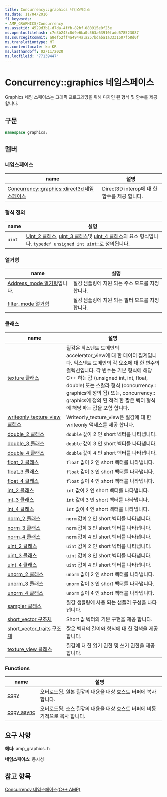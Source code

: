 ```yaml
---
title: Concurrency::graphics 네임스페이스
ms.date: 11/04/2016
f1_keywords:
- AMP_GRAPHICS/Concurrency
ms.assetid: 4529d3b1-d7da-4ffb-82bf-080915e0f23e
ms.openlocfilehash: c7e3b245c8d9e6ba0c563a63910fadd678523087
ms.sourcegitcommit: a8ef52ff4a4944a1a257bdaba1a3331607fb8d0f
ms.translationtype: MT
ms.contentlocale: ko-KR
ms.lasthandoff: 02/11/2020
ms.locfileid: "77139447"
---
```

# <a name="concurrencygraphics-namespace"></a>Concurrency::graphics 네임스페이스

Graphics 네임 스페이스는 그래픽 프로그래밍을 위해 디자인 된 형식 및 함수를 제공 합니다.

## <a name="syntax"></a>구문

```cpp
namespace graphics;
```

## <a name="members"></a>멤버

### <a name="namespaces"></a>네임스페이스

|name|설명|
|----------|-----------------|
|[Concurrency::graphics::direct3d 네임스페이스](concurrency-graphics-direct3d-namespace.md)|Direct3D interop에 대 한 함수를 제공 합니다.|

### <a name="typedefs"></a>형식 정의

|name|설명|
|----------|-----------------|
|`uint`|[Uint_2 클래스](uint-2-class.md), [uint_3 클래스](uint-3-class.md)및 [uint_4 클래스](uint-4-class.md)의 요소 형식입니다. `typedef unsigned int uint;`로 정의됩니다.|

### <a name="enumerations"></a>열거형

|name|설명|
|----------|-----------------|
|[Address_mode 열거형](concurrency-graphics-namespace-enums.md#address_mode)입니다.|질감 샘플링에 지원 되는 주소 모드를 지정 합니다.|
|[filter_mode 열거형](concurrency-graphics-namespace-enums.md#filter_mode)|질감 샘플링에 지원 되는 필터 모드를 지정 합니다.|

### <a name="classes"></a>클래스

|name|설명|
|----------|-----------------|
|[texture 클래스](texture-class.md)|질감은 익스텐트 도메인의 accelerator_view에 대 한 데이터 집계입니다. 익스텐트 도메인의 각 요소에 대 한 변수의 컬렉션입니다. 각 변수는 기본 형식에 해당 C++ 하는 값 (unsigned int, int, float, double) 또는 스칼라 형식 (concurrency:: graphics에 정의 됨) 또는, concurrency:: graphics에 정의 된 적격 한 짧은 벡터 형식에 해당 하는 값을 포함 합니다.|
|[writeonly_texture_view 클래스](writeonly-texture-view-class.md)|Writeonly_texture_view은 질감에 대 한 writeonly 액세스를 제공 합니다.|
|[double_2 클래스](double-2-class.md)|`double` 값이 2 인 short 벡터를 나타냅니다.|
|[double_3 클래스](double-3-class.md)|`double` 값이 3 인 short 벡터를 나타냅니다.|
|[double_4 클래스](double-4-class.md)|`double` 값이 4 인 short 벡터를 나타냅니다.|
|[float_2 클래스](float-2-class.md)|`float` 값이 2 인 short 벡터를 나타냅니다.|
|[float_3 클래스](float-3-class.md)|`float` 값이 3 인 short 벡터를 나타냅니다.|
|[float_4 클래스](float-4-class.md)|`float` 값이 4 인 short 벡터를 나타냅니다.|
|[int_2 클래스](int-2-class.md)|`int` 값이 2 인 short 벡터를 나타냅니다.|
|[int_3 클래스](int-3-class.md)|`int` 값이 3 인 short 벡터를 나타냅니다.|
|[int_4 클래스](int-4-class.md)|`int` 값이 4 인 short 벡터를 나타냅니다.|
|[norm_2 클래스](norm-2-class.md)|`norm` 값이 2 인 short 벡터를 나타냅니다.|
|[norm_3 클래스](norm-3-class.md)|`norm` 값이 3 인 short 벡터를 나타냅니다.|
|[norm_4 클래스](norm-4-class.md)|`norm` 값이 4 인 short 벡터를 나타냅니다.|
|[uint_2 클래스](uint-2-class.md)|`uint` 값이 2 인 short 벡터를 나타냅니다.|
|[uint_3 클래스](uint-3-class.md)|`uint` 값이 3 인 short 벡터를 나타냅니다.|
|[uint_4 클래스](uint-4-class.md)|`uint` 값이 4 인 short 벡터를 나타냅니다.|
|[unorm_2 클래스](unorm-2-class.md)|`unorm` 값이 2 인 short 벡터를 나타냅니다.|
|[unorm_3 클래스](unorm-3-class.md)|`unorm` 값이 3 인 short 벡터를 나타냅니다.|
|[unorm_4 클래스](unorm-4-class.md)|`unorm` 값이 4 인 short 벡터를 나타냅니다.|
|[sampler 클래스](sampler-class.md)|질감 샘플링에 사용 되는 샘플러 구성을 나타냅니다.|
|[short_vector 구조체](short-vector-structure.md)|Short 값 벡터의 기본 구현을 제공 합니다.|
|[short_vector_traits 구조체](short-vector-traits-structure.md)|짧은 벡터의 길이와 형식에 대 한 검색을 제공 합니다.|
|[texture_view 클래스](texture-view-class.md)|질감에 대 한 읽기 권한 및 쓰기 권한을 제공 합니다.|

### <a name="functions"></a>Functions

|name|설명|
|----------|-----------------|
|[copy](concurrency-graphics-namespace-functions.md#copy)|오버로드됨. 원본 질감의 내용을 대상 호스트 버퍼에 복사 합니다.|
|[copy_async](concurrency-graphics-namespace-functions.md#copy_async)|오버로드됨. 소스 질감의 내용을 대상 호스트 버퍼에 비동기적으로 복사 합니다.|

## <a name="requirements"></a>요구 사항

**헤더:** amp_graphics. h

**네임스페이스:** 동시성

## <a name="see-also"></a>참고 항목

[Concurrency 네임스페이스(C++ AMP)](concurrency-namespace-cpp-amp.md)
